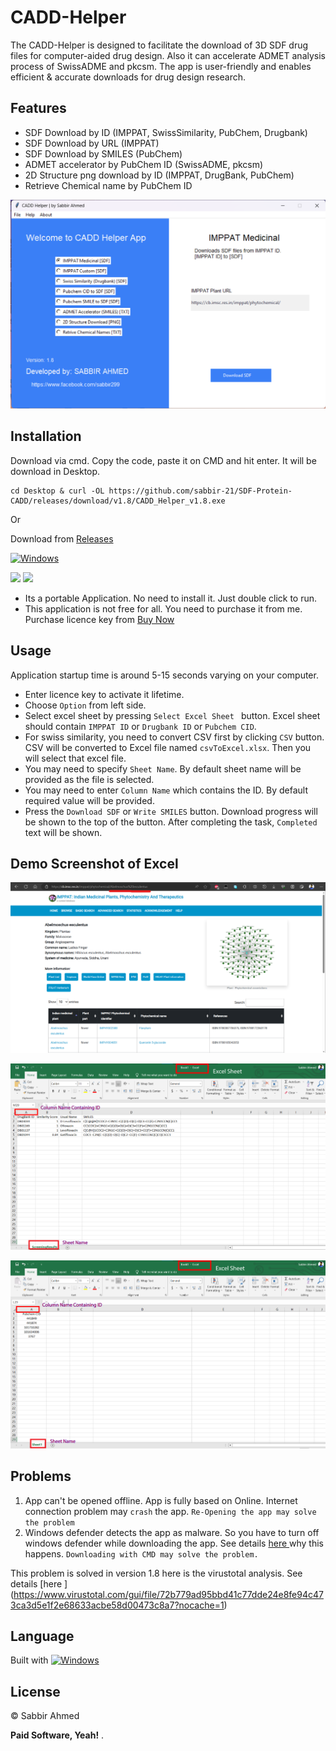 # CADD-Helper
The CADD-Helper is designed to facilitate the download of 3D SDF drug files for computer-aided drug design. Also it can accelerate ADMET analysis process of SwissADME and pkcsm. The app is user-friendly and enables efficient & accurate downloads for drug design research.

## Features

- SDF Download by ID (IMPPAT, SwissSimilarity, PubChem, Drugbank)
- SDF Download by URL (IMPPAT)
- SDF Download by SMILES (PubChem)
- ADMET accelerator by PubChem ID (SwissADME, pkcsm)
- 2D Structure png download by ID (IMPPAT, DrugBank, PubChem)
- Retrieve Chemical name by PubChem ID

![main_v1.8](v1.8.png)

## Installation
Download via cmd. Copy the code, paste it on CMD and hit enter. It will be download in Desktop.

```
cd Desktop & curl -OL https://github.com/sabbir-21/SDF-Protein-CADD/releases/download/v1.8/CADD_Helper_v1.8.exe
```
Or

Download from [Releases](https://github.com/sabbir-21/SDF-Protein-CADD/releases/latest)

[![Windows](https://img.shields.io/badge/-Windows_x64-blue.svg?style=for-the-badge&logo=windows)](https://github.com/sabbir-21/SDF-Protein-CADD/releases/latest)

[![](https://img.shields.io/github/v/release/sabbir-21/SDF-Protein-CADD?style=for-the-badge)](https://github.com/sabbir-21/SDF-Protein-CADD/releases) [![](https://img.shields.io/github/downloads/sabbir-21/SDF-Protein-CADD/total?style=for-the-badge)](https://github.com/sabbir-21/SDF-Protein-CADD/releases) 

- Its a portable Application. No need to install it. Just double click to run.
- This application is not free for all. You need to purchase it from me. Purchase licence key from [Buy Now](https://sabbir-21.github.io/portfolio/buy.html)


## Usage
Application startup time is around 5-15 seconds varying on your computer.
- Enter licence key to activate it lifetime.
- Choose `Option` from left side.
- Select excel sheet by pressing `Select Excel Sheet ` button. Excel sheet should contain `IMPPAT ID` or `Drugbank ID` or `Pubchem CID`.
- For swiss similarity, you need to convert CSV first by clicking `CSV` button. CSV will be converted to Excel file named `csvToExcel.xlsx`. Then you will select that excel file.
- You may need to specify `Sheet Name`. By default sheet name will be provided as the file is selected.
- You may need to enter `Column Name` which contains the ID. By default required value will be provided.
- Press the `Download SDF` or `Write SMILES` button. Download progress will be shown to the top of the button. After completing the task, `Completed` text will be shown.

## Demo Screenshot of Excel

![ss_imppat](ss_imppat.png)

![ss_swiss](ss_swiss.png)

![ss_pubchem](ss_pubchem.png)

## Problems

1. App can't be opened offline. App is fully based on Online. Internet connection problem may `crash` the app. `Re-Opening the app may solve the problem`
2. Windows defender detects the app as malware. So you have to turn off windows defender while downloading the app. See details [here ](https://stackoverflow.com/questions/43777106/program-made-with-pyinstaller-now-seen-as-a-trojan-horse-by-avg) why this happens.
`Downloading with CMD may solve the problem.`

This problem is solved in version 1.8 here is the virustotal analysis. See details [here ] (https://www.virustotal.com/gui/file/72b779ad95bbd41c77dde24e8fe94c473ca3d5e1f2e68633acbe58d00473c8a7?nocache=1)

## Language
Built with  [![Windows](https://www.python.org/static/favicon.ico)](https://www.python.org/)

## License
© Sabbir Ahmed

**Paid Software, Yeah!**
.